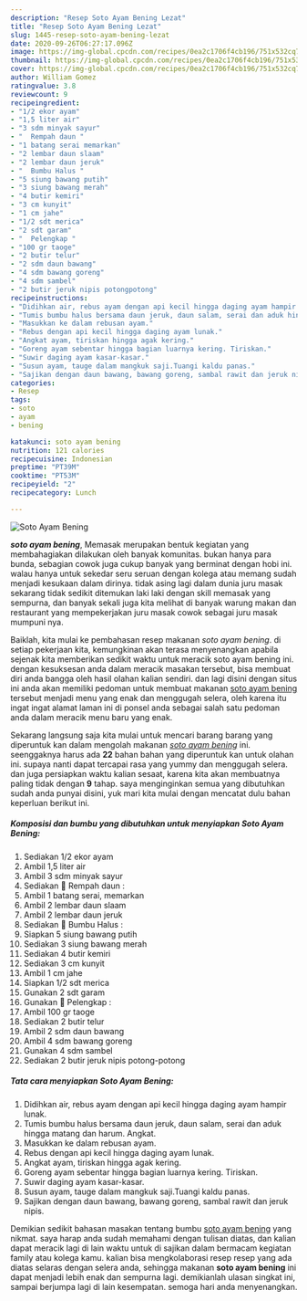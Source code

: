 ```yaml
---
description: "Resep Soto Ayam Bening Lezat"
title: "Resep Soto Ayam Bening Lezat"
slug: 1445-resep-soto-ayam-bening-lezat
date: 2020-09-26T06:27:17.096Z
image: https://img-global.cpcdn.com/recipes/0ea2c1706f4cb196/751x532cq70/soto-ayam-bening-foto-resep-utama.jpg
thumbnail: https://img-global.cpcdn.com/recipes/0ea2c1706f4cb196/751x532cq70/soto-ayam-bening-foto-resep-utama.jpg
cover: https://img-global.cpcdn.com/recipes/0ea2c1706f4cb196/751x532cq70/soto-ayam-bening-foto-resep-utama.jpg
author: William Gomez
ratingvalue: 3.8
reviewcount: 9
recipeingredient:
- "1/2 ekor ayam"
- "1,5 liter air"
- "3 sdm minyak sayur"
- "  Rempah daun "
- "1 batang serai memarkan"
- "2 lembar daun slaam"
- "2 lembar daun jeruk"
- "  Bumbu Halus "
- "5 siung bawang putih"
- "3 siung bawang merah"
- "4 butir kemiri"
- "3 cm kunyit"
- "1 cm jahe"
- "1/2 sdt merica"
- "2 sdt garam"
- "  Pelengkap "
- "100 gr taoge"
- "2 butir telur"
- "2 sdm daun bawang"
- "4 sdm bawang goreng"
- "4 sdm sambel"
- "2 butir jeruk nipis potongpotong"
recipeinstructions:
- "Didihkan air, rebus ayam dengan api kecil hingga daging ayam hampir lunak."
- "Tumis bumbu halus bersama daun jeruk, daun salam, serai dan aduk hingga matang dan harum. Angkat."
- "Masukkan ke dalam rebusan ayam."
- "Rebus dengan api kecil hingga daging ayam lunak."
- "Angkat ayam, tiriskan hingga agak kering."
- "Goreng ayam sebentar hingga bagian luarnya kering. Tiriskan."
- "Suwir daging ayam kasar-kasar."
- "Susun ayam, tauge dalam mangkuk saji.Tuangi kaldu panas."
- "Sajikan dengan daun bawang, bawang goreng, sambal rawit dan jeruk nipis."
categories:
- Resep
tags:
- soto
- ayam
- bening

katakunci: soto ayam bening 
nutrition: 121 calories
recipecuisine: Indonesian
preptime: "PT39M"
cooktime: "PT53M"
recipeyield: "2"
recipecategory: Lunch

---
```



![Soto Ayam Bening](https://img-global.cpcdn.com/recipes/0ea2c1706f4cb196/751x532cq70/soto-ayam-bening-foto-resep-utama.jpg)

<b><i>soto ayam bening</i></b>, Memasak merupakan bentuk kegiatan yang membahagiakan dilakukan oleh banyak komunitas. bukan hanya para bunda, sebagian cowok juga cukup banyak yang berminat dengan hobi ini. walau hanya untuk sekedar seru seruan dengan kolega atau memang sudah menjadi kesukaan dalam dirinya. tidak asing lagi dalam dunia juru masak sekarang tidak sedikit ditemukan laki laki dengan skill memasak yang sempurna, dan banyak sekali juga kita melihat di banyak warung makan dan restaurant yang mempekerjakan juru masak cowok sebagai juru masak mumpuni nya.

Baiklah, kita mulai ke pembahasan resep makanan <i>soto ayam bening</i>. di setiap pekerjaan kita, kemungkinan akan terasa menyenangkan apabila sejenak kita memberikan sedikit waktu untuk meracik soto ayam bening ini. dengan kesuksesan anda dalam meracik masakan tersebut, bisa membuat diri anda bangga oleh hasil olahan kalian sendiri. dan lagi disini dengan situs ini anda akan memiliki pedoman untuk membuat makanan <u>soto ayam bening</u> tersebut menjadi menu yang enak dan menggugah selera, oleh karena itu ingat ingat alamat laman ini di ponsel anda sebagai salah satu pedoman anda dalam meracik menu baru yang enak.




Sekarang langsung saja kita mulai untuk mencari barang barang yang diperuntuk kan dalam mengolah makanan <u><i>soto ayam bening</i></u> ini. seenggaknya harus ada <b>22</b> bahan bahan yang diperuntuk kan untuk olahan ini. supaya nanti dapat tercapai rasa yang yummy dan menggugah selera. dan juga persiapkan waktu kalian sesaat, karena kita akan membuatnya paling tidak dengan <b>9</b> tahap. saya menginginkan semua yang dibutuhkan sudah anda punyai disini, yuk mari kita mulai dengan mencatat dulu bahan keperluan berikut ini.

<!--inarticleads1-->

##### Komposisi dan bumbu yang dibutuhkan untuk menyiapkan Soto Ayam Bening:

1. Sediakan 1/2 ekor ayam
1. Ambil 1,5 liter air
1. Ambil 3 sdm minyak sayur
1. Sediakan  🍲 Rempah daun :
1. Ambil 1 batang serai, memarkan
1. Ambil 2 lembar daun slaam
1. Ambil 2 lembar daun jeruk
1. Sediakan  🍲 Bumbu Halus :
1. Siapkan 5 siung bawang putih
1. Sediakan 3 siung bawang merah
1. Sediakan 4 butir kemiri
1. Sediakan 3 cm kunyit
1. Ambil 1 cm jahe
1. Siapkan 1/2 sdt merica
1. Gunakan 2 sdt garam
1. Gunakan  🍲 Pelengkap :
1. Ambil 100 gr taoge
1. Sediakan 2 butir telur
1. Ambil 2 sdm daun bawang
1. Ambil 4 sdm bawang goreng
1. Gunakan 4 sdm sambel
1. Sediakan 2 butir jeruk nipis potong-potong




<!--inarticleads2-->

##### Tata cara menyiapkan Soto Ayam Bening:

1. Didihkan air, rebus ayam dengan api kecil hingga daging ayam hampir lunak.
1. Tumis bumbu halus bersama daun jeruk, daun salam, serai dan aduk hingga matang dan harum. Angkat.
1. Masukkan ke dalam rebusan ayam.
1. Rebus dengan api kecil hingga daging ayam lunak.
1. Angkat ayam, tiriskan hingga agak kering.
1. Goreng ayam sebentar hingga bagian luarnya kering. Tiriskan.
1. Suwir daging ayam kasar-kasar.
1. Susun ayam, tauge dalam mangkuk saji.Tuangi kaldu panas.
1. Sajikan dengan daun bawang, bawang goreng, sambal rawit dan jeruk nipis.




Demikian sedikit bahasan masakan tentang bumbu <u>soto ayam bening</u> yang nikmat. saya harap anda sudah memahami dengan tulisan diatas, dan kalian dapat meracik lagi di lain waktu untuk di sajikan dalam bermacam kegiatan family atau kolega kamu. kalian bisa mengkolaborasi resep resep yang ada diatas selaras dengan selera anda, sehingga makanan <b>soto ayam bening</b> ini dapat menjadi lebih enak dan sempurna lagi. demikianlah ulasan singkat ini, sampai berjumpa lagi di lain kesempatan. semoga hari anda menyenangkan.
